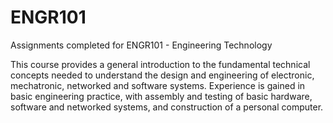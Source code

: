 # ENGR101
Assignments completed for ENGR101 - Engineering Technology

This course provides a general introduction to the fundamental technical concepts needed to understand the design and engineering of electronic, mechatronic, networked and software systems. Experience is gained in basic engineering practice, with assembly and testing of basic hardware, software and networked systems, and construction of a personal computer.
